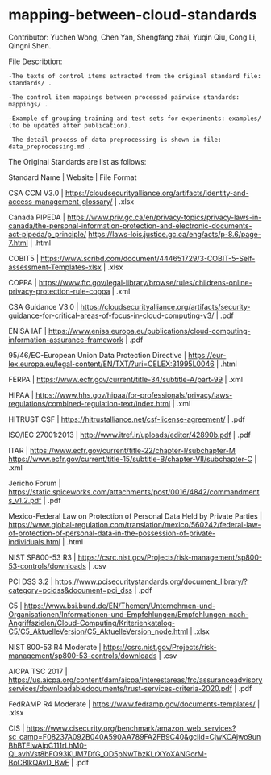 # mapping-between-cloud-standards

Contributor: Yuchen Wong, Chen Yan, Shengfang zhai, Yuqin Qiu, Cong Li, Qingni Shen. 

File Describtion:

	-The texts of control items extracted from the original standard file: standards/ .

	-The control item mappings between processed pairwise standards: mappings/ .

	-Example of grouping training and test sets for experiments: examples/ (to be updated after publication).

 	-The detail process of data preprocessing is shown in file: data_preprocessing.md .

The Original Standards are list as follows:

Standard Name   |   Website    |    File Format

CSA CCM V3.0	| 	https://cloudsecurityalliance.org/artifacts/identity-and-access-management-glossary/	| .xlsx

Canada PIPEDA	| https://www.priv.gc.ca/en/privacy-topics/privacy-laws-in-canada/the-personal-information-protection-and-electronic-documents-act-pipeda/p_principle/ 
               https://laws-lois.justice.gc.ca/eng/acts/p-8.6/page-7.html	| .html

COBIT5	| https://www.scribd.com/document/444651729/3-COBIT-5-Self-assessment-Templates-xlsx	| .xlsx

COPPA	| https://www.ftc.gov/legal-library/browse/rules/childrens-online-privacy-protection-rule-coppa	| .xml

CSA Guidance V3.0	| https://cloudsecurityalliance.org/artifacts/security-guidance-for-critical-areas-of-focus-in-cloud-computing-v3/	| .pdf

ENISA IAF	| https://www.enisa.europa.eu/publications/cloud-computing-information-assurance-framework	| .pdf

95/46/EC-European Union Data Protection Directive	| https://eur-lex.europa.eu/legal-content/EN/TXT/?uri=CELEX:31995L0046	| .html

FERPA	| https://www.ecfr.gov/current/title-34/subtitle-A/part-99	| .xml

HIPAA	| https://www.hhs.gov/hipaa/for-professionals/privacy/laws-regulations/combined-regulation-text/index.html	| .xml

HITRUST CSF	| https://hitrustalliance.net/csf-license-agreement/	| .pdf

ISO/IEC 27001:2013	| http://www.itref.ir/uploads/editor/42890b.pdf	| .pdf

ITAR	| https://www.ecfr.gov/current/title-22/chapter-I/subchapter-M
				https://www.ecfr.gov/current/title-15/subtitle-B/chapter-VII/subchapter-C	| .xml

Jericho Forum	| https://static.spiceworks.com/attachments/post/0016/4842/commandments_v1.2.pdf	| .pdf

Mexico-Federal Law on Protection of Personal Data Held by Private Parties	| https://www.global-regulation.com/translation/mexico/560242/federal-law-of-protection-of-personal-data-in-the-possession-of-private-individuals.html	| .html

NIST SP800-53 R3	| https://csrc.nist.gov/Projects/risk-management/sp800-53-controls/downloads	| .csv

PCI DSS 3.2	| https://www.pcisecuritystandards.org/document_library/?category=pcidss&document=pci_dss	| .pdf

C5	| https://www.bsi.bund.de/EN/Themen/Unternehmen-und-Organisationen/Informationen-und-Empfehlungen/Empfehlungen-nach-Angriffszielen/Cloud-Computing/Kriterienkatalog-C5/C5_AktuelleVersion/C5_AktuelleVersion_node.html	| .xlsx

NIST 800-53 R4 Moderate	| https://csrc.nist.gov/Projects/risk-management/sp800-53-controls/downloads	| .csv

AICPA TSC 2017	| https://us.aicpa.org/content/dam/aicpa/interestareas/frc/assuranceadvisoryservices/downloadabledocuments/trust-services-criteria-2020.pdf	| .pdf

FedRAMP R4 Moderate	| https://www.fedramp.gov/documents-templates/	| .xlsx

CIS	| https://www.cisecurity.org/benchmark/amazon_web_services?sc_camp=F08237A092B040A590AA789FA2FB9C40&gclid=CjwKCAjwo9unBhBTEiwAipC111rLhM0-QLavhVst8bFO93KUM7DfG_OD5pNwTbzKLrXYoXANGorM-BoCBlkQAvD_BwE	| .pdf


